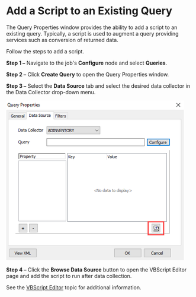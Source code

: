 # Add a Script to an Existing Query

The Query Properties window provides the ability to add a script to an existing query. Typically, a script is used to augment a query providing services such as conversion of returned data.

Follow the steps to add a script.

__Step 1 –__ Navigate to the job's __Configure__ node and select __Queries__.

__Step 2 –__ Click __Create Query__ to open the Query Properties window.

__Step 3 –__ Select the __Data Source__ tab and select the desired data collector in the Data Collector drop-down menu.

![Query Properties window](/static/img/product_docs/accessanalyzer/accessanalyzer/enterpriseauditor/admin/datacollector/script/querypropertiesexisting.png)

__Step 4 –__ Click the __Browse Data Source__ button to open the VBScript Editor page and add the script to run after data collection.

See the [VBScript Editor](/docs/product_docs/accessanalyzer/accessanalyzer/enterpriseauditor/admin/datacollector/script/editor.md) topic for additional information.
